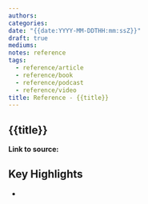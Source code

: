 ```yaml
---
authors: 
categories: 
date: "{{date:YYYY-MM-DDTHH:mm:ssZ}}"
draft: true
mediums: 
notes: reference
tags:
  - reference/article
  - reference/book
  - reference/podcast
  - reference/video
title: Reference - {{title}}
---
```


## {{title}}

**Link to source:**

## Key Highlights
<!-- Highlights of direct quotes, key points, or insights from the source content -->
-
